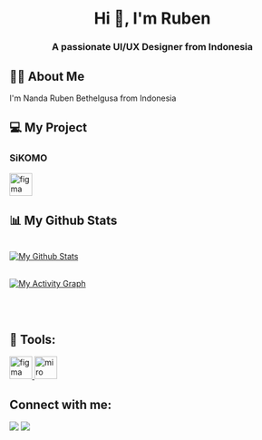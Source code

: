 <h1 align="center">Hi 👋, I'm Ruben</h1>
<h3 align="center">A passionate UI/UX Designer from Indonesia</h3>


## 🙋‍♂️ About Me
I'm Nanda Ruben Bethelgusa from Indonesia

## 💻 My Project
### SiKOMO
<a href="https://www.figma.com/proto/9zkNhLrO97CG64L4APHZCK/free-app-ui-elements-for-figma?node-id=10%3A17&scaling=scale-down&page-id=0%3A1&starting-point-node-id=5%3A2" target="_blank" rel="noreferrer"> <img src="https://www.vectorlogo.zone/logos/figma/figma-icon.svg" alt="figma" width="40" height="40"/> </a>

## 📊 My Github Stats

  <br/>
    <a href="https://github.com/rbnbethel/github-readme-stats"><img alt="My Github Stats" src="https://github-readme-stats.vercel.app/api?username=rbnbethel&show_icons=true&count_private=true&theme=react&hide_border=true&bg_color=0D1117" /></a>
  

<br/>
<br/>

<a href="https://github.com/rbnbethel/github-readme-activity-graph"><img alt="My Activity Graph" src="https://activity-graph.herokuapp.com/graph?username=rbnbethel&bg_color=0D1117&color=5BCDEC&line=5BCDEC&point=FFFFFF&hide_border=true" /></a>

<br/>
<br/>



## 🚀 Tools:
<p align="left"> <a href="https://www.figma.com/" target="_blank" rel="noreferrer"> <img src="https://www.vectorlogo.zone/logos/figma/figma-icon.svg" alt="figma" width="40" height="40"/> </a>
<a href="https://miro.com/" target="_blank" rel="noreferrer"> <img src="https://github.com/simple-icons/simple-icons/blob/master/icons/miro.svg" alt="miro" width="40" height="40"/> </a> </p>

## Connect with me:
<p align="left">
<a href = "https://www.instagram.com/ruben_bethel/"><img src="https://img.icons8.com/fluent/48/000000/instagram-new.png"/></a>
<a href = "https://www.linkedin.com/in/nanda-ruben-bethelgusa-6a82931b9"><img src="https://img.icons8.com/fluent/48/000000/linkedin.png"/></a>
</p>
